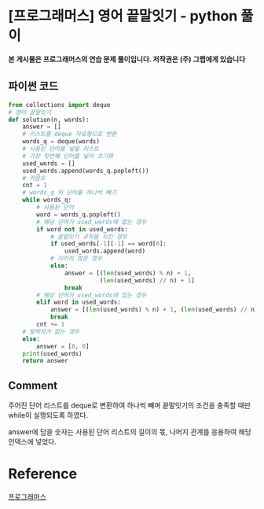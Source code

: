 
# [프로그래머스] 영어 끝말잇기 - python 풀이

**본 게시물은 프로그래머스의 연습 문제 풀이입니다. 저작권은 (주) 그랩에게 있습니다**



## 파이썬 코드

```python
from collections import deque
# 영어 끝말잇기
def solution(n, words):
    answer = []
    # 리스트를 deque 자료형으로 변환
    words_q = deque(words)
    # 사용된 단어를 넣을 리스트
    # 가장 첫번째 단어를 넣어 초기화
    used_words = []
    used_words.append(words_q.popleft())
    # 카운트
    cnt = 1
    # words_q 의 단어를 하나씩 빼기
    while words_q:
        # 사용된 단어
        word = words_q.popleft()
        # 해당 단어가 used_words에 없는 경우
        if word not in used_words:
            # 끝말잇기 규칙을 지킨 경우
            if used_words[-1][-1] == word[0]:
                used_words.append(word)
            # 지키지 않은 경우
            else:
                answer = [(len(used_words) % n) + 1,
                          (len(used_words) // n) + 1]
                break
        # 해당 단어가 used_words에 있는 경우
        elif word in used_words:
            answer = [(len(used_words) % n) + 1, (len(used_words) // n) + 1]
            break
        cnt += 1
    # 탈락자가 없는 경우
    else:
        answer = [0, 0]
    print(used_words)
    return answer
```



## Comment

주어진 단어 리스트를  deque로 변환하여 하나씩 빼며 끝말잇기의 조건을 충족할 때만 while이 실행되도록 하였다.

answer에 담을 숫자는 사용된 단어 리스트의 길이의 몫, 나머지 관계를 응용하여 해당 인덱스에 넣었다.

# Reference

[프로그래머스](https://programmers.co.kr)